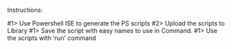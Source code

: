Instructions:

#1> Use Powershell ISE to generate the PS scripts
#2> Upload the scripts to Library
#1> Save the script with easy names to use in Command.
#1> Use the scripts with 'run' command
